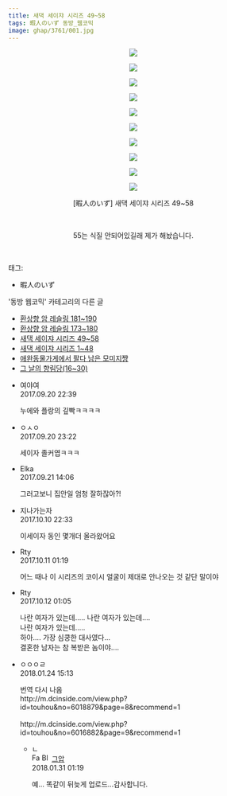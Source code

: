 ```yaml
---
title: 새댁 세이쟈 시리즈 49~58
tags: 暇人のいず 동방_웹코믹
image: ghap/3761/001.jpg
---
```

<div class="article">
<p style="text-align: center; clear: none; float: none;"><img src="{{ site.nasurl }}/ghap/3761/001.jpg"/></p>
<p style="text-align: center; clear: none; float: none;"><img src="{{ site.nasurl }}/ghap/3761/002.jpg"/></p>
<p style="text-align: center; clear: none; float: none;"><img src="{{ site.nasurl }}/ghap/3761/003.jpg"/></p>
<p style="text-align: center; clear: none; float: none;"><img src="{{ site.nasurl }}/ghap/3761/004.jpg"/></p>
<p style="text-align: center; clear: none; float: none;"><img src="{{ site.nasurl }}/ghap/3761/005.jpg"/></p>
<p style="text-align: center; clear: none; float: none;"><img src="{{ site.nasurl }}/ghap/3761/006.jpg"/></p>
<p style="text-align: center; clear: none; float: none;"><img src="{{ site.nasurl }}/ghap/3761/007.jpg"/></p>
<p style="text-align: center; clear: none; float: none;"><img src="{{ site.nasurl }}/ghap/3761/008.jpg"/></p>
<p style="text-align: center; clear: none; float: none;"><img src="{{ site.nasurl }}/ghap/3761/009.jpg"/></p>
<p style="text-align: center; clear: none; float: none;"><img src="{{ site.nasurl }}/ghap/3761/010.jpg"/></p>
<p style="text-align: center; clear: none; float: none;">[暇人のいず] 새댁 세이쟈 시리즈 49~58</p>
<p style="text-align: center; clear: none; float: none;"><br/></p>
<p style="text-align: center; clear: none; float: none;">55는 식질 안되어있길래 제가 해놨습니다.</p>
<p><br/></p>
</div><div class="tagTrail">
<p>태그: </p>
<ul>
<li>暇人のいず</li>
</ul>
</div><div class="another">
<p>'동방 웹코믹' 카테고리의 다른 글</p>
<ul>
<li><a href="/2017-09-24-ghap_3767">환상향 암 레슬링 181~190</a></li>
<li><a href="/2017-09-24-ghap_3766">환상향 암 레슬링 173~180</a></li>
<li><a href="/2017-09-20-ghap_3761">새댁 세이쟈 시리즈 49~58</a></li>
<li><a href="/2017-09-20-ghap_3756">새댁 세이쟈 시리즈 1~48</a></li>
<li><a href="/2017-09-20-ghap_3753">애완동물가게에서 팔다 남은 모미지쨩</a></li>
<li><a href="/2017-08-29-ghap_3672">그 날의 향림당(16~30)</a></li>
</ul>
</div><div class="cb_module cb_fluid">
<div class="cb_wrt cb_profile">
<div class="comment">
<ul>
<li class="cb_thumb_off" id="comment15087239">
<div class="cb_comment_area">
<div class="cb_info_area">
<div class="cb_section">
<span class="cb_nick_name">여야여</span>
</div>
<div class="cb_section">
<span class="cb_date">2017.09.20 22:39 </span>
</div>
</div>
<div class="cb_dsc_comment">
<p class="cb_dsc">
											누에와 플랑의 깊빡ㅋㅋㅋㅋ
										</p>
</div>
</div></li>
<li class="cb_thumb_off" id="comment15087256">
<div class="cb_comment_area">
<div class="cb_info_area">
<div class="cb_section">
<span class="cb_nick_name">ㅇㅅㅇ</span>
</div>
<div class="cb_section">
<span class="cb_date">2017.09.20 23:22 </span>
</div>
</div>
<div class="cb_dsc_comment">
<p class="cb_dsc">
											세이자 졸커엽ㅋㅋㅋ
										</p>
</div>
</div></li>
<li class="cb_thumb_off" id="comment15087738">
<div class="cb_comment_area">
<div class="cb_info_area">
<div class="cb_section">
<span class="cb_nick_name">Elka</span>
</div>
<div class="cb_section">
<span class="cb_date">2017.09.21 14:06 </span>
</div>
</div>
<div class="cb_dsc_comment">
<p class="cb_dsc">
											그러고보니 집안일 엄청 잘하잖아?!
										</p>
</div>
</div></li>
<li class="cb_thumb_off" id="comment15102152">
<div class="cb_comment_area">
<div class="cb_info_area">
<div class="cb_section">
<span class="cb_nick_name">지나가는자</span>
</div>
<div class="cb_section">
<span class="cb_date">2017.10.10 22:33 </span>
</div>
</div>
<div class="cb_dsc_comment">
<p class="cb_dsc">
											이세이자 동인 몇개더 올라왔어요
										</p>
</div>
</div></li>
<li class="cb_thumb_off" id="comment15102279">
<div class="cb_comment_area">
<div class="cb_info_area">
<div class="cb_section">
<span class="cb_nick_name">Rty</span>
</div>
<div class="cb_section">
<span class="cb_date">2017.10.11 01:19 </span>
</div>
</div>
<div class="cb_dsc_comment">
<p class="cb_dsc">
											어느 때나 이 시리즈의 코이시 얼굴이 제대로 안나오는 것 같단 말이야
										</p>
</div>
</div></li>
<li class="cb_thumb_off" id="comment15102839">
<div class="cb_comment_area">
<div class="cb_info_area">
<div class="cb_section">
<span class="cb_nick_name">Rty</span>
</div>
<div class="cb_section">
<span class="cb_date">2017.10.12 01:05 </span>
</div>
</div>
<div class="cb_dsc_comment">
<p class="cb_dsc">
											나란 여자가 있는데..... 나란 여자가 있는데....<br/>
나란 여자가 있는데.....<br/>
하아.... 가장 심쿵한 대사였다...<br/>
결혼한 남자는 참 복받은  놈이야....
										</p>
</div>
</div></li>
<li class="cb_thumb_off" id="comment15181869">
<div class="cb_comment_area">
<div class="cb_info_area">
<div class="cb_section">
<span class="cb_nick_name">ㅇㅇㅇㄹ</span>
</div>
<div class="cb_section">
<span class="cb_date">2018.01.24 15:13 </span>
</div>
</div>
<div class="cb_dsc_comment">
<p class="cb_dsc">
											번역 다시 나옴<br/>
http://m.dcinside.com/view.php?id=touhou&amp;no=6018879&amp;page=8&amp;recommend=1<br/>
<br/>
http://m.dcinside.com/view.php?id=touhou&amp;no=6016882&amp;page=9&amp;recommend=1
										</p>
</div>
<ul>
<li class="cb_thumb_off" id="comment15187531">
<span class="cb_bu_subnode">ㄴ</span>
<div class="cb_comment_area">
<div class="cb_info_area">
<div class="cb_section">
<span class="cb_nick_name"><img alt="Favicon of https://ghaptouhou.tistory.com" height="16" onerror="this.onerror=null;this.parentNode.removeChild(this)" src="https://ghaptouhou.tistory.com/favicon.ico" width="16"/> <img alt="BlogIcon" height="16" onerror="this.parentNode.removeChild(this)" src="https://ghaptouhou.tistory.com/index.gif" width="16"/> <a href="https://ghaptouhou.tistory.com" onclick="return openLinkInNewWindow(this)"> 그압</a><span class="tistoryProfileLayerTrigger" onclick='TistoryProfile.show(event, this, {"title":"\uc800\uae30 \uc774\uac70 \ub098\uc911\uc5d0 \uc218\uc815 \uac00\ub2a5\ud558\ub098\uc694","url":"https:\/\/ghap.tistory.com","nickname":"\uadf8\uc555","items":[]}); return false;'></span></span>
</div>
<div class="cb_section">
<span class="cb_date">2018.01.31 01:19 </span>
</div>
</div>
<div class="cb_dsc_comment">
<p class="cb_dsc">
																예... 똑같이 뒤늦게 업로드...감사합니다.
															</p>
</div>
</div>
</li>
</ul>
</div></li>
</ul>
</div>
</div><!-- commentList close -->
</div>